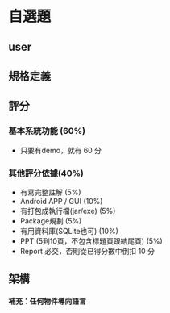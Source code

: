 # 自選題
## user
## 規格定義

## 評分
### 基本系統功能 (60%)
- 只要有demo，就有 60 分
### 其他評分依據(40%)
- 有寫完整註解 (5%)
- Android APP / GUI (10%)
- 有打包成執行檔(jar/exe)  (5%)
- Package規劃 (5%) 
- 有用資料庫(SQLite也可) (10%)
- PPT (5到10頁，不包含標題頁跟結尾頁) (5%)
- Report  必交，否則從已得分數中倒扣 10 分


## 架構
#### 補充：任何物件導向語言
